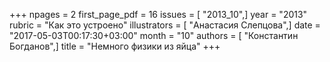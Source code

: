 +++
npages = 2
first_page_pdf = 16
issues = [ "2013_10",]
year = "2013"
rubric = "Как это устроено"
illustrators = [ "Анастасия Слепцова",]
date = "2017-05-03T00:17:30+03:00"
month = "10"
authors = [ "Константин Богданов",]
title = "Немного физики из яйца"
+++
